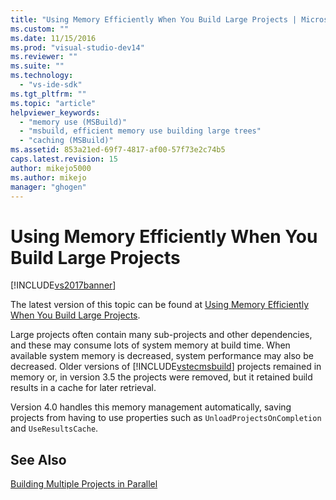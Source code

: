 ```yaml
---
title: "Using Memory Efficiently When You Build Large Projects | Microsoft Docs"
ms.custom: ""
ms.date: 11/15/2016
ms.prod: "visual-studio-dev14"
ms.reviewer: ""
ms.suite: ""
ms.technology: 
  - "vs-ide-sdk"
ms.tgt_pltfrm: ""
ms.topic: "article"
helpviewer_keywords: 
  - "memory use (MSBuild)"
  - "msbuild, efficient memory use building large trees"
  - "caching (MSBuild)"
ms.assetid: 853a21ed-69f7-4817-af00-57f73e2c74b5
caps.latest.revision: 15
author: mikejo5000
ms.author: mikejo
manager: "ghogen"
---
```

# Using Memory Efficiently When You Build Large Projects
[!INCLUDE[vs2017banner](../includes/vs2017banner.md)]

The latest version of this topic can be found at [Using Memory Efficiently When You Build Large Projects](https://docs.microsoft.com/visualstudio/msbuild/using-memory-efficiently-when-you-build-large-projects).  
  
  
Large projects often contain many sub-projects and other dependencies, and these may consume lots of system memory at build time. When available system memory is decreased, system performance may also be decreased. Older versions of [!INCLUDE[vstecmsbuild](../includes/vstecmsbuild-md.md)] projects remained in memory or, in version 3.5 the projects were removed, but it retained build results in a cache for later retrieval.  
  
 Version 4.0 handles this memory management automatically, saving projects from having to use properties such as  `UnloadProjectsOnCompletion` and `UseResultsCache`.  
  
## See Also  
 [Building Multiple Projects in Parallel](../msbuild/building-multiple-projects-in-parallel-with-msbuild.md)



